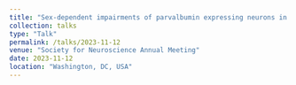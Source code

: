 ```yaml
---
title: "Sex-dependent impairments of parvalbumin expressing neurons in the retrosplenial cortex in Alzheimer’s disease."
collection: talks
type: "Talk"
permalink: /talks/2023-11-12
venue: "Society for Neuroscience Annual Meeting"
date: 2023-11-12
location: "Washington, DC, USA"
---
```

